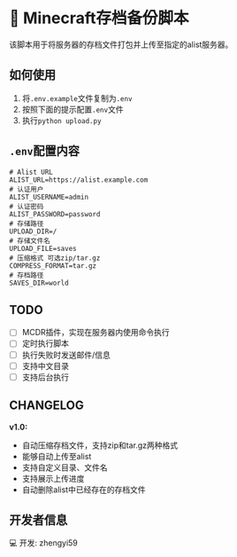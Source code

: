 # 💾 Minecraft存档备份脚本

该脚本用于将服务器的存档文件打包并上传至指定的alist服务器。

## 如何使用

1. 将`.env.example`文件复制为`.env`
2. 按照下面的提示配置`.env`文件
3. 执行`python upload.py`

## `.env`配置内容

```properties
# Alist URL
ALIST_URL=https://alist.example.com
# 认证用户
ALIST_USERNAME=admin
# 认证密码
ALIST_PASSWORD=password
# 存储路径
UPLOAD_DIR=/
# 存储文件名
UPLOAD_FILE=saves
# 压缩格式 可选zip/tar.gz
COMPRESS_FORMAT=tar.gz
# 存档路径
SAVES_DIR=world
```

## TODO

- [ ] MCDR插件，实现在服务器内使用命令执行
- [ ] 定时执行脚本
- [ ] 执行失败时发送邮件/信息
- [ ] 支持中文目录
- [ ] 支持后台执行

## CHANGELOG

**v1.0:**

- 自动压缩存档文件，支持zip和tar.gz两种格式
- 能够自动上传至alist
- 支持自定义目录、文件名
- 支持展示上传进度
- 自动删除alist中已经存在的存档文件

## 开发者信息

💻 开发: zhengyi59
